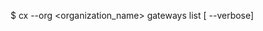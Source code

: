 <!-- layout:code post: gateway_usage -->


$ cx --org &lt;organization_name&gt; gateways list [ --verbose]
